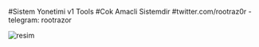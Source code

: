 #Sistem Yonetimi v1 Tools
#Cok Amacli Sistemdir
#twitter.com/rootraz0r - telegram: rootrazor

![resim](https://resmim.net/f/qdMdZl.png?nocache)

